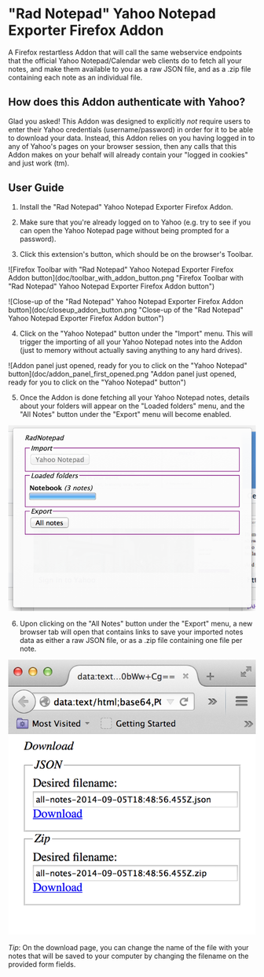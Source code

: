 "Rad Notepad" Yahoo Notepad Exporter Firefox Addon
====

A Firefox restartless Addon that will call the same webservice endpoints that
the official Yahoo Notepad/Calendar web clients do to fetch all your notes,
and make them available to you as a raw JSON file, and as a .zip file
containing each note as an individual file.

How does this Addon authenticate with Yahoo?
----

Glad you asked! This Addon was designed to explicitly *not* require users to
enter their Yahoo credentials (username/password) in order for it to be able
to download your data. Instead, this Addon relies on you having logged in to
any of Yahoo's pages on your browser session, then any calls that this Addon
makes on your behalf will already contain your "logged in cookies" and just
work (tm).

User Guide
----

1.   Install the "Rad Notepad" Yahoo Notepad Exporter Firefox Addon.

2.   Make sure that you're already logged on to Yahoo (e.g. try to see if
you can open the Yahoo Notepad page without being prompted for a password).

3.   Click this extension's button, which should be on the browser's Toolbar.

![Firefox Toolbar with "Rad Notepad" Yahoo Notepad Exporter Firefox Addon button](doc/toolbar_with_addon_button.png "Firefox Toolbar with "Rad Notepad" Yahoo Notepad Exporter Firefox Addon button")

![Close-up of the "Rad Notepad" Yahoo Notepad Exporter Firefox Addon button](doc/closeup_addon_button.png "Close-up of the "Rad Notepad" Yahoo Notepad Exporter Firefox Addon button")

4.   Click on the "Yahoo Notepad" button under the "Import" menu. This will
trigger the importing of all your Yahoo Notepad notes into the Addon (just
to memory without actually saving anything to any hard drives).

![Addon panel just opened, ready for you to click on the "Yahoo Notepad" button](doc/addon_panel_first_opened.png "Addon panel just opened, ready for you to click on the "Yahoo Notepad" button")

5.   Once the Addon is done fetching all your Yahoo Notepad notes, details
about your folders will appear on the "Loaded folders" menu, and the "All
Notes" button under the "Export" menu will become enabled.

![Addon panel after successfully fetching Yahoo Notepad notes](doc/addon_panel_after_successful_fetch.png "Addon panel after successfully fetching Yahoo Notepad notes")

6.   Upon clicking on the "All Notes" button under the "Export" menu, a new
browser tab will open that contains links to save your imported notes data
as either a raw JSON file, or as a .zip file containing one file per note.

![New tab opened by Addon with links to save imported notes](doc/new_tab_with_links_to_save_files.png "New tab opened by Addon with links to save imported notes")

*Tip*: On the download page, you can change the name of the file with your
notes that will be saved to your computer by changing the filename on the
provided form fields.
